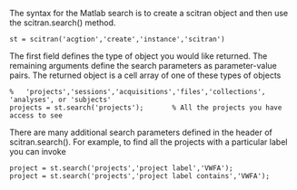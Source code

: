 The syntax for the Matlab search is to create a scitran object and then use the scitran.search() method.

    st = scitran('acgtion','create','instance','scitran')

The first field defines the type of object you would like returned. The remaining arguments define the search parameters as parameter-value pairs. The returned object is a cell array of one of these types of objects

    %   'projects','sessions','acquisitions','files','collections', 'analyses', or 'subjects'
    projects = st.search('projects');       % All the projects you have access to see

There are many additional search parameters defined in the header of scitran.search(). For example, to find all the projects with a particular label you can invoke

    project = st.search('projects','project label','VWFA');
    project = st.search('projects','project label contains','VWFA');



